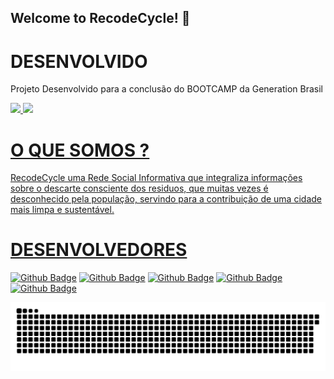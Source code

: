 ##  Welcome to RecodeCycle! 👋

# DESENVOLVIDO
Projeto Desenvolvido para a conclusão do BOOTCAMP da Generation Brasil



 <div>
  <a href="https://github.com/RecodeCycle">
  <img height="180em" src="https://github-readme-stats.vercel.app/api?username=RecodeCycle&show_icons=true&theme=merko&include_all_commits=true&count_private=true"/>
  <img height="180em" src="https://github-readme-stats.vercel.app/api/top-langs/?username=RecodeCycle&layout=compact&langs_count=7&theme=merko"/>
</div>
 
 # O QUE SOMOS ?
RecodeCycle uma Rede Social Informativa que integraliza informações sobre o descarte consciente dos residuos, que muitas vezes é desconhecido pela população, servindo para a contribuição de uma cidade mais limpa e sustentável.
   
 # DESENVOLVEDORES
[![Github Badge](https://img.shields.io/badge/-Camila-000?style=flat-square&logo=Github&logoColor=white&link=https://github.com/camila-santos-ferreira)](https://github.com/camila-santos-ferreira)
[![Github Badge](https://img.shields.io/badge/-Garrido-000?style=flat-square&logo=Github&logoColor=white&link=https://github.com/Garrido10)](https://github.com/Garrido10)
[![Github Badge](https://img.shields.io/badge/-Gabriel-000?style=flat-square&logo=Github&logoColor=white&link=https://github.com/bielalmd)](https://github.com/bielalmd)
[![Github Badge](https://img.shields.io/badge/-Nathalia-000?style=flat-square&logo=Github&logoColor=white&link=https://github.com/93-silvestre)](https://github.com/93-silvestre)
[![Github Badge](https://img.shields.io/badge/-Vinicius-000?style=flat-square&logo=Github&logoColor=white&link=https://github.com/ViniciusMarquesp)](https://github.com/ViniciusMarquesp)

 ![Snake animation](https://github.com/RecodeCycle/RecodeCycle/blob/output/github-contribution-grid-snake.svg)
     
</div>
